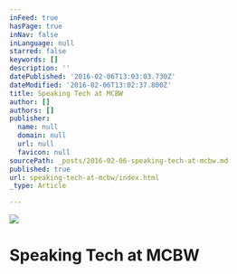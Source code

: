 ```yaml
---
inFeed: true
hasPage: true
inNav: false
inLanguage: null
starred: false
keywords: []
description: ''
datePublished: '2016-02-06T13:03:03.730Z'
dateModified: '2016-02-06T13:02:37.800Z'
title: Speaking Tech at MCBW
author: []
authors: []
publisher:
  name: null
  domain: null
  url: null
  favicon: null
sourcePath: _posts/2016-02-06-speaking-tech-at-mcbw.md
published: true
url: speaking-tech-at-mcbw/index.html
_type: Article

---
```

![](https://the-grid-user-content.s3-us-west-2.amazonaws.com/27fd35af-11e2-4f0b-8894-bcc78c3ec85b.jpg)

# Speaking Tech at MCBW